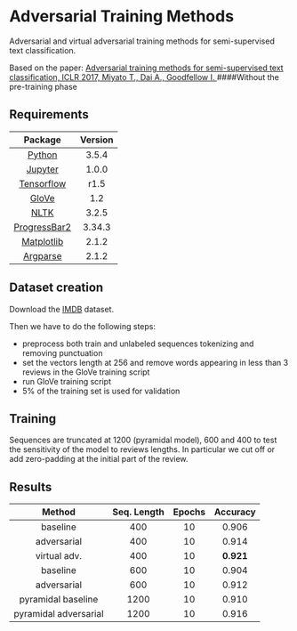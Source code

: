 # Adversarial Training Methods
Adversarial and virtual adversarial training methods for semi-supervised text classification.

Based on the paper:
[Adversarial training methods for semi-supervised text classification, ICLR 2017, Miyato T., Dai A., Goodfellow I.
](https://arxiv.org/abs/1605.07725)
####Without the pre-training phase

## Requirements

Package | Version
:-------: | :-------:
[Python](https://www.python.org/downloads/) | 3.5.4
[Jupyter](http://jupyter.org/install) | 1.0.0
[Tensorflow](https://www.tensorflow.org/versions/r1.5/) | r1.5
[GloVe](https://nlp.stanford.edu/projects/glove/) | 1.2
[NLTK](http://www.nltk.org/install.html) | 3.2.5
[ProgressBar2](https://pypi.python.org/pypi/progressbar2) | 3.34.3
[Matplotlib](https://matplotlib.org/2.1.2/index.html) | 2.1.2
[Argparse](https://pypi.python.org/pypi/argparse/1.1) | 2.1.2


## Dataset creation

Download the [IMDB](http://ai.stanford.edu/~amaas/data/sentiment/) dataset.

Then we have to do the following steps:
* preprocess both train and unlabeled sequences tokenizing and removing punctuation
* set the vectors length at 256 and remove words appearing in less than 3 reviews in the GloVe training script
* run GloVe training script
* 5% of the training set is used for validation

## Training

Sequences are truncated at 1200 (pyramidal model), 600 and 400 to test the sensitivity of the model to reviews lengths. In particular we cut off or add zero-padding at the initial part of the review.

## Results

Method | Seq. Length | Epochs | Accuracy
:------: | :-----------: | :------: | :--------:
baseline | 400 | 10 | 0.906  
adversarial | 400 | 10 | 0.914  
virtual adv. | 400 | 10 | **0.921**
baseline | 600 | 10 | 0.904  
adversarial | 600 | 10 | 0.912  
pyramidal baseline | 1200 | 10 | 0.910  
pyramidal adversarial | 1200 | 10 | 0.916  
